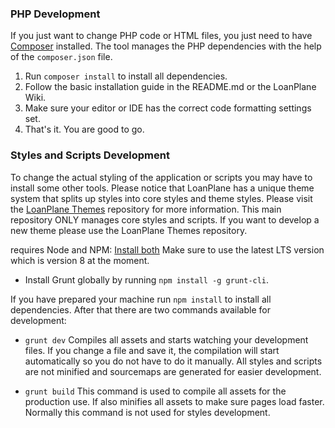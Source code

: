 ### PHP Development

If you just want to change PHP code or HTML files, you just need to have
[Composer](https://getcomposer.org/doc/00-intro.md) installed. The tool manages
the PHP dependencies with the help of the `composer.json` file.

  1. Run `composer install` to install all dependencies.
  2. Follow the basic installation guide in the README.md or the LoanPlane Wiki.
  3. Make sure your editor or IDE has the correct code formatting settings set.
  4. That's it. You are good to go.


### Styles and Scripts Development

To change the actual styling of the application or scripts you may have to install
some other tools.
Please notice that LoanPlane has a unique theme system that splits up styles
into core styles and theme styles. Please visit the [LoanPlane Themes](https://github.com/LoanPlane/LoanPlane-Themes)
repository for more information.
This main repository ONLY manages core styles and scripts. If you want to develop a new
theme please use the LoanPlane Themes repository.

  requires Node and NPM: [Install both](https://nodejs.org/en/download/)
    Make sure to use the latest LTS version which is version 8 at the moment.
  * Install Grunt globally by running `npm install -g grunt-cli`.

If you have prepared your machine run `npm install` to install all dependencies.
After that there are two commands available for development:

  * `grunt dev`   Compiles all assets and starts watching your development files. If you
                  change a file and save it, the compilation will start automatically so
                  you do not have to do it manually.
                  All styles and scripts are not minified and sourcemaps are generated for
                  easier development.

  * `grunt build` This command is used to compile all assets for the production use. If
                  also minifies all assets to make sure pages load faster. Normally this
                  command is not used for styles development.

